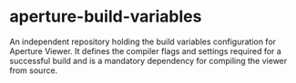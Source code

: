 # aperture-build-variables
An independent repository holding the build variables configuration for Aperture Viewer. It defines the compiler flags and settings required for a successful build and is a mandatory dependency for compiling the viewer from source.
